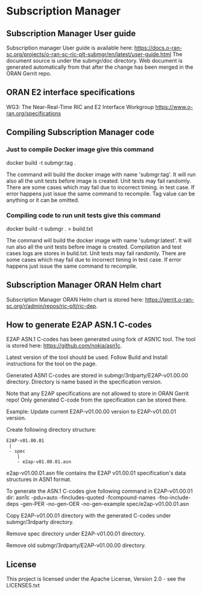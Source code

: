 # Subscription Manager

## Subscription Manager User guide

  Subscription manager User guide is available here: https://docs.o-ran-sc.org/projects/o-ran-sc-ric-plt-submgr/en/latest/user-guide.html
  The document source is under the submgr/doc directory. Web document is generated automatically from that after the change has been merged
  in the ORAN Gerrit repo.

## ORAN E2 interface specifications 

  WG3: The Near-Real-Time RIC and E2 Interface Workgroup
  https://www.o-ran.org/specifications

## Compiling Subscription Manager code

### Just to compile Docker image give this command

  docker build -t submgr:tag .

  The command will build the docker image with name 'submgr:tag'. It will run also all the unit tests before image is created.
  Unit tests may fail randomly. There are some cases which may fail due to incorrect timing. in test case. If error happens just
  issue the same command to recompile. Tag value can be anything or it can be omitted.

### Compiling code to run unit tests give this command

  docker build -t submgr . > build.txt

  The command will build the docker image with name 'submgr:latest'. It will run also all the unit tests before image is created.
  Compilation and test cases logs are stores in build.txt. Unit tests may fail randomly. There are some cases which may fail due
  to incorrect timing in test case. If error happens just issue the same command to recompile.

## Subscription Manager ORAN Helm chart

  Subscription Manager ORAN Helm chart is stored here: https://gerrit.o-ran-sc.org/r/admin/repos/ric-plt/ric-dep.

## How to generate E2AP ASN.1 C-codes

  E2AP ASN.1 C-codes has been generated using fork of ASN1C tool. The tool is stored here: https://github.com/nokia/asn1c.

  Latest version of the tool should be used. Follow Build and Install instructions for the tool on the page.

  Generated ASN1 C-codes are stored in submgr/3rdparty/E2AP-v01.00.00 directory. Directory is name based in the specification version.

  Note that any E2AP specifications are not allowed to store in ORAN Gerrit repo! Only generated C-code from the specification can
  be stored there.

  Example: Update current E2AP-v01.00.00 version to E2AP-v01.00.01 version.
  
  Create following directory structure:

    E2AP-v01.00.01
     |
     - spec
        |
        - e2ap-v01.00.01.asn
    
  e2ap-v01.00.01.asn file contains the E2AP v01.00.01 specification's data structures in ASN1 format.

  To generate the ASN.1 C-codes give following command in E2AP-v01.00.01 dir:
  asn1c -pdu=auto -fincludes-quoted -fcompound-names -fno-include-deps -gen-PER -no-gen-OER -no-gen-example spec/e2ap-v01.00.01.asn

  Copy E2AP-v01.00.01 directory with the generated C-codes under submgr/3rdparty directory.

  Remove spec directory under E2AP-v01.00.01 directory.

  Remove old submgr/3rdparty/E2AP-v01.00.00 directory.

## License

  This project is licensed under the Apache License, Version 2.0 - see the LICENSES.txt
